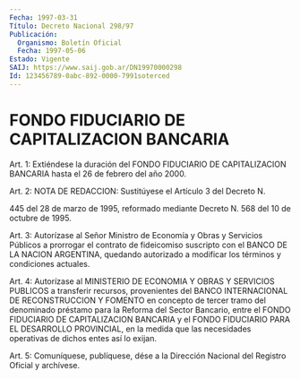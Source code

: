 ```yaml
---
Fecha: 1997-03-31
Título: Decreto Nacional 298/97
Publicación:
  Organismo: Boletín Oficial
  Fecha: 1997-05-06
Estado: Vigente
SAIJ: https://www.saij.gob.ar/DN19970000298
Id: 123456789-0abc-892-0000-7991soterced
---
```

# FONDO FIDUCIARIO DE CAPITALIZACION BANCARIA

<a id="1"></a>
Art. 1: Extiéndese la duración del FONDO FIDUCIARIO DE CAPITALIZACION BANCARIA hasta el 26 de febrero del año 2000.

<a id="2"></a>
Art. 2: NOTA DE REDACCION: Sustitúyese el Artículo 3 del Decreto N.

445 del 28 de marzo de 1995, reformado mediante Decreto N. 568 del 10 de octubre de 1995.

<a id="3"></a>
Art. 3: Autorízase al Señor Ministro de Economía y Obras y Servicios Públicos a prorrogar el contrato de fideicomiso suscripto con el BANCO DE LA NACION ARGENTINA, quedando autorizado a modificar los términos y condiciones actuales.

<a id="4"></a>
Art. 4: Autorízase al MINISTERIO DE ECONOMIA Y OBRAS Y SERVICIOS PUBLICOS a transferir recursos, provenientes del BANCO INTERNACIONAL DE RECONSTRUCCION Y FOMENTO en concepto de tercer tramo del denominado préstamo para la Reforma del Sector Bancario, entre el FONDO FIDUCIARIO DE CAPITALIZACION BANCARIA y el FONDO FIDUCIARIO PARA EL DESARROLLO PROVINCIAL, en la medida que las necesidades operativas de dichos entes así lo exijan.

<a id="5"></a>
Art. 5: Comuníquese, publíquese, dése a la Dirección Nacional del Registro Oficial y archívese.